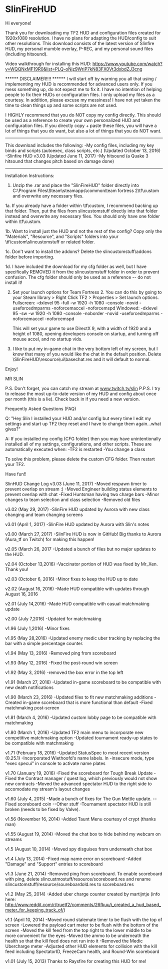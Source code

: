 # SlinFireHUD
Hi everyone!

Thank you for downloading my TF2 HUD and configuration files created for 1920x1080 resolution. I have no plans for adapting the HUD/config to suit other resolutions.
This download consists of the latest version of Slinfire HUD, my personal mumble overlay, P-REC, and my personal sound files (including hitsound).

Video walkthrough for installing this HUD:
https://www.youtube.com/watch?v=WQQNxMF19R0&list=PLQ-oNjz9WriP7kN83FX0Vt3dxbdZJ3cng

****** DISCLAIMER!!!! ******
I will start off by warning you all that using / implementing my HUD is recommended for advanced users only. If you mess something up, do not expect me to fix it.
I have no intention of helping people to fix their HUDs or configuration files. I only upload my files as a courtesy. In addition, please excuse my messiness! I have not yet taken the time to clean things up and some scripts are not used.

I HIGHLY recommend that you do NOT copy my config directly. This should be used as a reference to create your own personalized HUD and configuration files. 
If you directly copy + paste these files, you will have a lot of things that you do want, but also a lot of things that you do NOT want.

****************************

This download includes the following:
-My config files, including my key binds and scripts (autoexec, class scripts, etc.) (Updated October 13, 2016)
-Slinfire HUD v3.03 (Updated June 11, 2017)
-My hitsound (a Quake 3 hitsound that changes pitch based on damage done)

****************************

Installation Instructions:

1. Unzip the .rar and place the "SlinFireHUD" folder directly into C:\Program Files\Steam\steamapps\common\team fortress 2\tf\custom and overwrite any necessary files.

1a. If you already have a folder within \tf\custom, I recommend backing up that folder. Then, put the files from slincustomstuff directly into that folder instead and overwrite any necessary files. 
You should only have one folder within \tf\custom.

1b. Want to install just the HUD and not the rest of the config? Copy only the "Materials", "Resource", and "Scripts" folders into your \tf\custom\slincustomstuff or related folder.

1c. Don't want to install the addons? Delete the slincustomstuff\addons folder before importing.

1d. I have included the download for my cfg folder as well, but I have specifically REMOVED it from the slincustomstuff folder in order to prevent confusion. The cfg folder should only be used as a reference -- do not install it!

2. Set your launch options for Team Fortress 2. You can do this by going to your Steam library > Right Click TF2 > Properties > Set launch options.
	Fullscreen: -dxlevel 95 -full -w 1920 -h 1080 -console -novid -useforcedmparms -noforcemaccel -noforcemspd
	Windowed:   -dxlevel 95 -sw -w 1920 -h 1080 -console -noborder -novid -useforcedmparms -noforcemaccel -noforcemspd

	This will set your game to use DirectX 9, with a width of 1920 and a height of 1080, opening developers console on startup, and turning off mouse accel, and no startup vids.

3. I like to put my in-game chat in the very bottom left of my screen, but I know that many of you would like the chat in the default position. Delete \SlinFireHUD\resource\ui\basechat.res and it will default to normal.

Enjoy!

MR SLIN

P.S. Don't forget, you can catch my stream at www.twitch.tv/slin
P.P.S. I try to release the most up-to-date version of my HUD and config about once per month (this is a lie). Check back in if you need a new version.


Frequently Asked Questions (FAQ)

Q: "Hey Slin I installed your HUD and/or config but every time I edit my settings and start up TF2 they reset and I have to change them again...what gives?"

A: If you installed my config (CFG folder) then you may have unintentionally installed all of my settings, configurations, and other scripts. These are automatically executed when:
-TF2 is restarted
-You change a class

To solve this problem, please delete the custom CFG folder. Then restart your TF2. 

Have fun!!





SlinHUD Change Log
v3.03 (June 11, 2017)
-Moved respawn timer to prevent overlap on stream :)
-Moved Engineer building status elements to prevent overlap with chat
-Fixed Huntsman having two charge bars
-Minor changes to team selection and class selection
-Removed old files

v3.02 (May 29, 2017)
-SlinFire HUD updated by Aurora with new class changing and team changing screens

v3.01 (April 1, 2017)
-SlinFire HUD updated by Aurora with Slin's notes

v3.00 (March 27, 2017) 
-SlinFire HUD is now in GitHub! Big thanks to Aurora (Aura_tf on Twitch) for making this happen!

v2.05 (March 26, 2017
-Updated a bunch of files but no major updates to the HUD.

v2.04 (October 13,2016)
-Vaccinator portion of HUD was fixed by Mr_Xen. Thank you!

v2.03 (October 6, 2016)
-Minor fixes to keep the HUD up to date

v2.02 (August 16, 2016)
-Made HUD compatible with updates through August 16, 2016

v2.01 (July 14,2016)
-Made HUD compatible with casual matchmaking update

v2.00 (July 7,2016)
-Updated for matchmaking

v1.96 (July 1,2016)
-Minor fixes

v1.95 (May 28,2016)
-Updated enemy medic uber tracking by replacing the bar with a simple percentage counter. 

v1.94 (May 13, 2016)
-Removed ping from scoreboard

v1.93 (May 12, 2016)
-Fixed the post-round win screen

v1.92 (May 3, 2016)
-removed the box error in the top left

v1.91 (March 27, 2016)
-Updated in-game scoreboard to be compatible with new death notifications

v1.90 (March 23, 2016)
-Updated files to fit new matchmaking additions
-Created in-game scoreboard that is more functional than default
-Fixed matchmaking post-screen

v1.81 (March 4, 2016)
-Updated custom lobby page to be compatible with matchmaking

v1.80 (March 1, 2016)
-Updated TF2 main menu to incorporate new competitive matchmaking option
-Updated tournament ready-up states to be compatible with matchmaking

v1.71 (February 18, 2016)
-Updated StatusSpec to most recent version (0.25.1)
-Incorporated Wiethoofd's name labels. In -insecure mode, type "exec specui" in console to activate name plates


v1.70 (January 19, 2016)
-Fixed the scoreboard for Tough Break Update
-Fixed the Contract manager / quest log, which previously would not show new contracts
-Moved the advanced spectator HUD to the right side to accomodate my stream's layout changes


v1.60 (July 4, 2015)
-Made a bunch of fixes for The Gun Mettle update.
--Fixed scoreboard coin
--Other stuff
-Tournament spectator HUD is still broken (needs to be fixed by Valve).


v1.56 (November 16, 2014)
-Added Taunt Menu courtesy of crypt (thanks man)

v1.55 (August 19, 2014)
-Moved the chat box to hide behind my webcam on streams

v1.5 (August 10, 2014)
-Moved spy disguises from underneath chat box

v1.4 (July 13, 2014)
-Fixed map name error on scoreboard
-Added "Damage" and "Support" entries to scoreboard

v1.3 (June 21, 2014)
-Removed ping from scoreboard. To enable scoreboard with ping, delete slincustmostuff/resource/scoreboard.res and rename slincustomstuff/resource/soureboardold.res to scoreboard.res

v1.2 (May 25, 2014)
-Added uber charge counter created by martijntje (info here: http://www.reddit.com/r/truetf2/comments/26fkuu/i_created_a_hud_based_meter_for_keeping_track_of/)

v1.1 (April 10, 2014)
-Moved round stalemate timer to be flush with the top of screen
-Lowered the payload cart meter to be flush with the bottom of the screen
-Moved the kill feed from the top right to the lower middle to be more convenient for the eyes
-Moved the ammo to be underneath the health so that the kill feed does not run into it
-Removed the Medic Ubercharge meter
-Adjusted other HUD elements for collision with the kill feed including SpectatorID, FreezeCam health, and Round-Win scoreboard

v1.01 (July 15, 2013)
Thanks to Raysfire for creating this HUD for me! 
